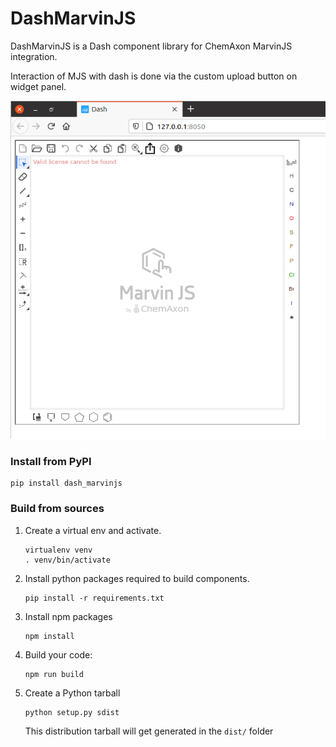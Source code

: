 # DashMarvinJS

DashMarvinJS is a Dash component library for ChemAxon MarvinJS integration.

Interaction of MJS with dash is done via the custom upload button on widget panel.

![](demo.png)

### Install from PyPI

    pip install dash_marvinjs

### Build from sources

1. Create a virtual env and activate.
    ```
    virtualenv venv
    . venv/bin/activate
    ```
2. Install python packages required to build components.
    ```
    pip install -r requirements.txt
    ```
3. Install npm packages
    ```
    npm install
    ```
4. Build your code:
    ```
    npm run build
    ```
5. Create a Python tarball
    ```
    python setup.py sdist
    ```
    This distribution tarball will get generated in the `dist/` folder

